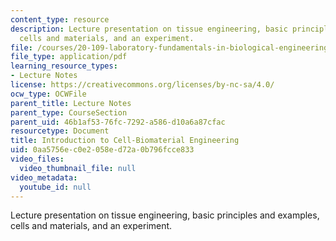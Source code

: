```yaml
---
content_type: resource
description: Lecture presentation on tissue engineering, basic principles and examples,
  cells and materials, and an experiment.
file: /courses/20-109-laboratory-fundamentals-in-biological-engineering-spring-2010/0aa5756ec0e2058ed72a0b796fcce833_MIT20_109S10_lec_m3d1.pdf
file_type: application/pdf
learning_resource_types:
- Lecture Notes
license: https://creativecommons.org/licenses/by-nc-sa/4.0/
ocw_type: OCWFile
parent_title: Lecture Notes
parent_type: CourseSection
parent_uid: 46b1af53-76fc-7292-a586-d10a6a87cfac
resourcetype: Document
title: Introduction to Cell-Biomaterial Engineering
uid: 0aa5756e-c0e2-058e-d72a-0b796fcce833
video_files:
  video_thumbnail_file: null
video_metadata:
  youtube_id: null
---
```

Lecture presentation on tissue engineering, basic principles and examples, cells and materials, and an experiment.